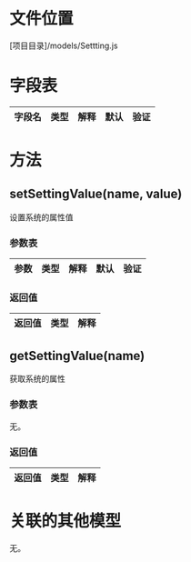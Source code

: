<!-- TITLE: xxx模型 -->
<!-- SUBTITLE: xxx模型介绍 -->

# 文件位置
[项目目录]/models/Settting.js

# 字段表

| 字段名           | 类型   | 解释                                               | 默认             | 验证       |
|------------------|--------|----------------------------------------------------|------------------|------------|

# 方法

## setSettingValue(name, value)
设置系统的属性值
### 参数表
| 参数           | 类型   | 解释                                               | 默认             | 验证       |
|------------------|--------|----------------------------------------------------|------------------|------------|

### 返回值

| 返回值           | 类型   | 解释                                               | 
|------------------|--------|----------------------------------------------------|
## getSettingValue(name)
获取系统的属性

### 参数表
无。
### 返回值

| 返回值           | 类型   | 解释                                               | 
|------------------|--------|----------------------------------------------------|


# 关联的其他模型

无。
